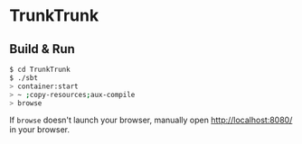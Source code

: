 # TrunkTrunk #

## Build & Run ##

```sh
$ cd TrunkTrunk
$ ./sbt
> container:start
> ~ ;copy-resources;aux-compile
> browse
```

If `browse` doesn't launch your browser, manually open [http://localhost:8080/](http://localhost:8080/) in your browser.
